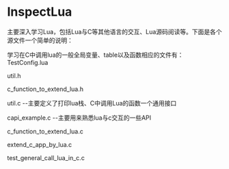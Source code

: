 InspectLua
==========

主要深入学习Lua，包括Lua与C等其他语言的交互、Lua源码阅读等。下面是各个源文件一个简单的说明：

学习在C中调用lua的一般全局变量、table以及函数相应的文件有：
TestConfig.lua 

util.h

c_function_to_extend_lua.h

util.c                                --主要定义了打印lua栈、C中调用Lua的函数一个通用接口

capi_example.c                        --主要用来熟悉lua与c交互的一些API

c_function_to_extend_lua.c

extend_c_app_by_lua.c

test_general_call_lua_in_c.c
